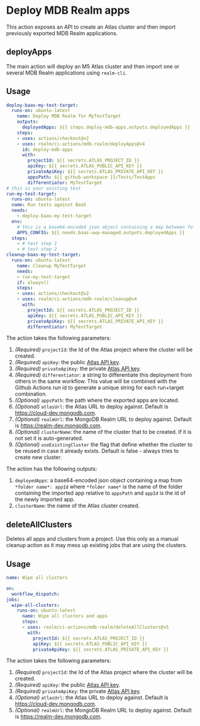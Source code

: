 # Deploy MDB Realm apps

This action exposes an API to create an Atlas cluster and then import previously exported MDB Realm applications.

## deployApps

The main action will deploy an M5 Atlas cluster and then import one or several MDB Realm applications using `realm-cli`.

## Usage

```yaml
deploy-baas-my-test-target:
  runs-on: ubuntu-latest
    name: Deploy MDB Realm for MyTestTarget
    outputs:
      deployedApps: ${{ steps.deploy-mdb-apps.outputs.deployedApps }}
    steps:
    - uses: actions/checkout@v2
    - uses: realm/ci-actions/mdb-realm/deployApps@v4
      id: deploy-mdb-apps
      with:
        projectId: ${{ secrets.ATLAS_PROJECT_ID }}
        apiKey: ${{ secrets.ATLAS_PUBLIC_API_KEY }}
        privateApiKey: ${{ secrets.ATLAS_PRIVATE_API_KEY }}
        appsPath: ${{ github.workspace }}/Tests/TestApps
        differentiator: MyTestTarget
# this is your existing test
run-my-test-target:
  runs-on: ubuntu-latest
  name: Run tests against BaaS
  needs:
    - deploy-baas-my-test-target
  env:
    # this is a base64-encoded json object containing a map between folder name - app id
    APPS_CONFIG: ${{ needs.baas-uwp-managed.outputs.deployedApps }}
  steps:
    - # test step 1
    - # test step 2
cleanup-baas-my-test-target:
  runs-on: ubuntu-latest
    name: Cleanup MyTestTarget
    needs:
    - run-my-test-target
    if: always()
    steps:
    - uses: actions/checkout@v2
    - uses: realm/ci-actions/mdb-realm/cleanup@v4
      with:
        projectId: ${{ secrets.ATLAS_PROJECT_ID }}
        apiKey: ${{ secrets.ATLAS_PUBLIC_API_KEY }}
        privateApiKey: ${{ secrets.ATLAS_PRIVATE_API_KEY }}
        differentiator: MyTestTarget

```

The action takes the following parameters:

1. *(Required)* `projectId`: the Id of the Atlas project where the cluster will be created.
1. *(Required)* `apiKey`: the public [Atlas API key](https://docs.atlas.mongodb.com/configure-api-access/).
1. *(Required)* `privateApiKey`: the private [Atlas API key](https://docs.atlas.mongodb.com/configure-api-access/).
1. *(Required)* `differentiator`: a string to differentiate this deployment from others in the same workflow. This value will be combined with the Github Actions run id to generate a unique string for each run+target combination.
1. *(Optional)* `appsPath`: the path where the exported apps are located.
1. *(Optional)* `atlasUrl`: the Atlas URL to deploy against. Default is https://cloud-dev.mongodb.com.
1. *(Optional)* `realmUrl`: the MongoDB Realm URL to deploy against. Default is https://realm-dev.mongodb.com.
1. *(Optional)* `clusterName`: the name of the cluster that to be created. If it is not set it is auto-generated.
1. *(Optional)* `useExistingCluster` the flag that define whether the cluster to be reused in case it already exists. Default is false - always tries to create new cluster.

The action has the following outputs:

1. `deployedApps`: a base64-encoded json object containing a map from `*folder name*: appId` where `*folder name*` is the name of the folder containing the imported app relative to `appsPath` and `appId` is the id of the newly imported app.
1. `clusterName`: the name of the Atlas cluster created.

## deleteAllClusters

Deletes all apps and clusters from a project. Use this only as a manual cleanup action as it may mess up existing jobs that are using the clusters.

## Usage

```yaml
name: Wipe all clusters

on:
  workflow_dispatch:
jobs:
  wipe-all-clusters:
    runs-on: ubuntu-latest
      name: Wipe all clusters and apps
      steps:
      - uses: realm/ci-actions/mdb-realm/deleteAllClusters@v5
        with:
          projectId: ${{ secrets.ATLAS_PROJECT_ID }}
          apiKey: ${{ secrets.ATLAS_PUBLIC_API_KEY }}
          privateApiKey: ${{ secrets.ATLAS_PRIVATE_API_KEY }}
```

The action takes the following parameters:

1. *(Required)* `projectId`: the Id of the Atlas project where the cluster will be created.
1. *(Required)* `apiKey`: the public [Atlas API key](https://docs.atlas.mongodb.com/configure-api-access/).
1. *(Required)* `privateApiKey`: the private [Atlas API key](https://docs.atlas.mongodb.com/configure-api-access/).
1. *(Optional)* `atlasUrl`: the Atlas URL to deploy against. Default is https://cloud-dev.mongodb.com.
1. *(Optional)* `realmUrl`: the MongoDB Realm URL to deploy against. Default is https://realm-dev.mongodb.com.
